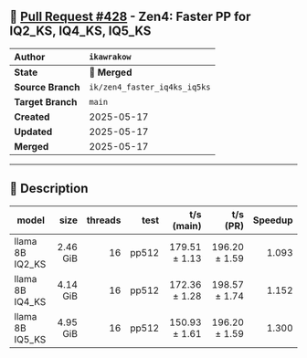 ## 🔀 [Pull Request #428](https://github.com/ikawrakow/ik_llama.cpp/pull/428) - Zen4: Faster PP for IQ2_KS, IQ4_KS, IQ5_KS

| **Author** | `ikawrakow` |
| :--- | :--- |
| **State** | 🔀 **Merged** |
| **Source Branch** | `ik/zen4_faster_iq4ks_iq5ks` |
| **Target Branch** | `main` |
| **Created** | 2025-05-17 |
| **Updated** | 2025-05-17 |
| **Merged** | 2025-05-17 |

---

## 📄 Description

| model            |       size | threads |          test |     t/s (main)   |      t/s (PR) |  Speedup |
| ---------------- | ---------: | ------: | ------------: | ---------------: | ------------: | -------: |
| llama 8B IQ2_KS  |   2.46 GiB |      16 |         pp512 |    179.51 ± 1.13 | 196.20 ± 1.59 |  1.093   |   
| llama 8B IQ4_KS  |   4.14 GiB |      16 |         pp512 |    172.36 ± 1.28 | 198.57 ± 1.74 |  1.152   |   
| llama 8B IQ5_KS  |   4.95 GiB |      16 |         pp512 |    150.93 ± 1.61 | 196.20 ± 1.59 |  1.300   |